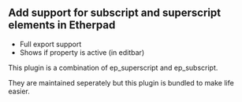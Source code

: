 ## Add support for subscript and superscript elements in Etherpad

* Full export support
* Shows if property is active (in editbar)

This plugin is a combination of ep_superscript and ep_subscript.

They are maintained seperately but this plugin is bundled to make life easier.

